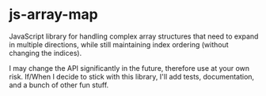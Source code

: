 # js-array-map

JavaScript library for handling complex array structures that need to expand in multiple directions, while still maintaining index ordering (without changing the indices). 

I may change the API significantly in the future, therefore use at your own risk. If/When I decide to stick with this library, I'll add tests, documentation, and a bunch of other fun stuff.
